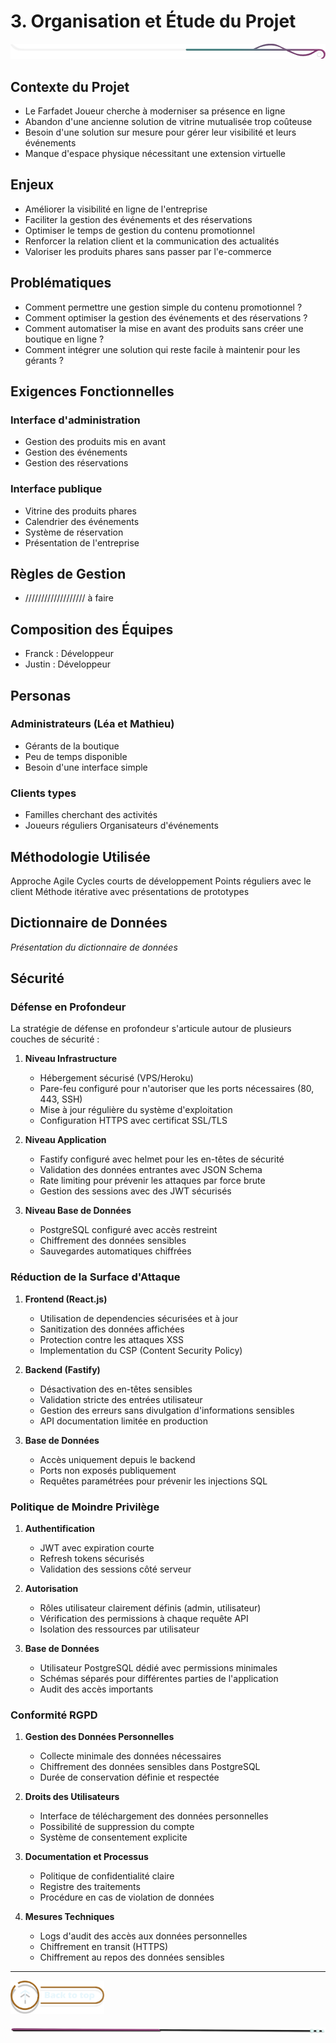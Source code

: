 
# 3. Organisation et Étude du Projet
![border](../../assets/line/border_deco_rt.png)

## Contexte du Projet

- Le Farfadet Joueur cherche à moderniser sa présence en ligne
- Abandon d'une ancienne solution de vitrine mutualisée trop coûteuse
- Besoin d'une solution sur mesure pour gérer leur visibilité et leurs événements
- Manque d'espace physique nécessitant une extension virtuelle


## Enjeux

- Améliorer la visibilité en ligne de l'entreprise
- Faciliter la gestion des événements et des réservations
- Optimiser le temps de gestion du contenu promotionnel
- Renforcer la relation client et la communication des actualités
- Valoriser les produits phares sans passer par l'e-commerce

## Problématiques

- Comment permettre une gestion simple du contenu promotionnel ?
- Comment optimiser la gestion des événements et des réservations ?
- Comment automatiser la mise en avant des produits sans créer une boutique en ligne ?
- Comment intégrer une solution qui reste facile à maintenir pour les gérants ?

## Exigences Fonctionnelles

### Interface d'administration
- Gestion des produits mis en avant
- Gestion des événements
- Gestion des réservations

### Interface publique
- Vitrine des produits phares
- Calendrier des événements
- Système de réservation
- Présentation de l'entreprise

## Règles de Gestion

- /////////////////// à faire 

## Composition des Équipes

- Franck : Développeur 
- Justin : Développeur 

## Personas

### Administrateurs (Léa et Mathieu)
- Gérants de la boutique
- Peu de temps disponible
- Besoin d'une interface simple
### Clients types
- Familles cherchant des activités
- Joueurs réguliers
Organisateurs d'événements

## Méthodologie Utilisée

Approche Agile
Cycles courts de développement
Points réguliers avec le client
Méthode itérative avec présentations de prototypes

## Dictionnaire de Données

*Présentation du dictionnaire de données*

## Sécurité

### Défense en Profondeur

La stratégie de défense en profondeur s'articule autour de plusieurs couches de sécurité :

1. **Niveau Infrastructure**
   - Hébergement sécurisé (VPS/Heroku)
   - Pare-feu configuré pour n'autoriser que les ports nécessaires (80, 443, SSH)
   - Mise à jour régulière du système d'exploitation
   - Configuration HTTPS avec certificat SSL/TLS

2. **Niveau Application**
   - Fastify configuré avec helmet pour les en-têtes de sécurité
   - Validation des données entrantes avec JSON Schema
   - Rate limiting pour prévenir les attaques par force brute
   - Gestion des sessions avec des JWT sécurisés

3. **Niveau Base de Données**
   - PostgreSQL configuré avec accès restreint
   - Chiffrement des données sensibles
   - Sauvegardes automatiques chiffrées

### Réduction de la Surface d'Attaque


1. **Frontend (React.js)**
   - Utilisation de dependencies sécurisées et à jour
   - Sanitization des données affichées
   - Protection contre les attaques XSS
   - Implementation du CSP (Content Security Policy)

2. **Backend (Fastify)**
   - Désactivation des en-têtes sensibles
   - Validation stricte des entrées utilisateur
   - Gestion des erreurs sans divulgation d'informations sensibles
   - API documentation limitée en production

3. **Base de Données**
   - Accès uniquement depuis le backend
   - Ports non exposés publiquement
   - Requêtes paramétrées pour prévenir les injections SQL

### Politique de Moindre Privilège


1. **Authentification**
   - JWT avec expiration courte
   - Refresh tokens sécurisés
   - Validation des sessions côté serveur

2. **Autorisation**
   - Rôles utilisateur clairement définis (admin, utilisateur)
   - Vérification des permissions à chaque requête API
   - Isolation des ressources par utilisateur

3. **Base de Données**
   - Utilisateur PostgreSQL dédié avec permissions minimales
   - Schémas séparés pour différentes parties de l'application
   - Audit des accès importants

### Conformité RGPD


1. **Gestion des Données Personnelles**
   - Collecte minimale des données nécessaires
   - Chiffrement des données sensibles dans PostgreSQL
   - Durée de conservation définie et respectée

2. **Droits des Utilisateurs**
   - Interface de téléchargement des données personnelles
   - Possibilité de suppression du compte
   - Système de consentement explicite

3. **Documentation et Processus**
   - Politique de confidentialité claire
   - Registre des traitements
   - Procédure en cas de violation de données

4. **Mesures Techniques**
   - Logs d'audit des accès aux données personnelles
   - Chiffrement en transit (HTTPS)
   - Chiffrement au repos des données sensibles

---

<a href="../../README.md">
<img src="../../assets/button/back_to_top.png" alt="Retour au sommaire" style="width: 150px; height: auto;">
</a>

![border](../../assets/line/line-pink-point_l.png) 